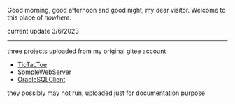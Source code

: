Good morning, good afternoon and good night, my dear visitor.
Welcome to this place of *nowhere*.

current update 3/6/2023
________
three projects uploaded from my original gitee account
- [TicTacToe](https://github.com/Ting2004/TicTacToe)
- [SompleWebServer](https://github.com/Ting2004/SimpleWebServer)
- [OracleSQLClient](https://github.com/Ting2004/OracleSQLClient)

they possibly may not run, uploaded just for documentation purpose


<!---
Ting2004/Ting2004 is a ✨ special ✨ repository because its `README.md` (this file) appears on your GitHub profile.
You can click the Preview link to take a look at your changes.
--->
